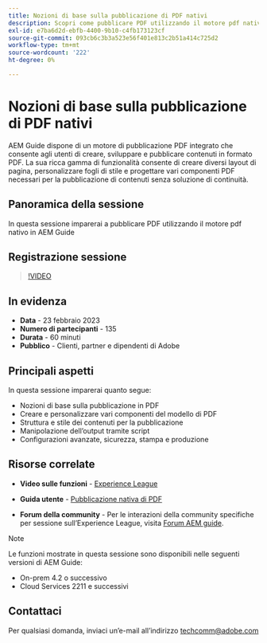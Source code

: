 ```yaml
---
title: Nozioni di base sulla pubblicazione di PDF nativi
description: Scopri come pubblicare PDF utilizzando il motore pdf nativo in AEM Guide.
exl-id: e7ba6d2d-ebfb-4400-9b10-c4fb173123cf
source-git-commit: 093cb6c3b3a523e56f401e813c2b51a414c725d2
workflow-type: tm+mt
source-wordcount: '222'
ht-degree: 0%

---
```


# Nozioni di base sulla pubblicazione di PDF nativi

AEM Guide dispone di un motore di pubblicazione PDF integrato che consente agli utenti di creare, sviluppare e pubblicare contenuti in formato PDF. La sua ricca gamma di funzionalità consente di creare diversi layout di pagina, personalizzare fogli di stile e progettare vari componenti PDF necessari per la pubblicazione di contenuti senza soluzione di continuità.

## Panoramica della sessione

In questa sessione imparerai a pubblicare PDF utilizzando il motore pdf nativo in AEM Guide

## Registrazione sessione

>[!VIDEO](https://video.tv.adobe.com/v/3416076/native-pdf?quality=12&learn=on)

## In evidenza

- **Data** - 23 febbraio 2023
- **Numero di partecipanti** - 135
- **Durata** - 60 minuti
- **Pubblico** - Clienti, partner e dipendenti di Adobe

## Principali aspetti

In questa sessione imparerai quanto segue:
- Nozioni di base sulla pubblicazione in PDF
- Creare e personalizzare vari componenti del modello di PDF
- Struttura e stile dei contenuti per la pubblicazione
- Manipolazione dell’output tramite script
- Configurazioni avanzate, sicurezza, stampa e produzione

## Risorse correlate

- **Video sulle funzioni** -  [Experience League](https://experienceleague.adobe.com/docs/experience-manager-guides-learn/videos/advanced-user-guide/overview.html?lang=en)

- **Guida utente** - [Pubblicazione nativa di PDF](https://experienceleague.adobe.com/docs/experience-manager-guides-learn/tutorials/configuring/config-native-pdf-publish/pdf-template.html?lang=en)

- **Forum della community** - Per le interazioni della community specifiche per sessione sull’Experience League, visita  [Forum AEM guide](https://experienceleaguecommunities.adobe.com/t5/experience-manager-guides/bd-p/xml-documentation-discussions).

>[!NOTE]
>
> Le funzioni mostrate in questa sessione sono disponibili nelle seguenti versioni di AEM Guide:
> - On-prem 4.2 o successivo
> - Cloud Services 2211 e successivi


## Contattaci

Per qualsiasi domanda, inviaci un’e-mail all’indirizzo <techcomm@adobe.com>
